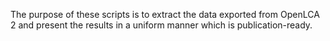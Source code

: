 The purpose of these scripts is to extract the data exported from OpenLCA 2 and present the results in a uniform manner which is publication-ready.
